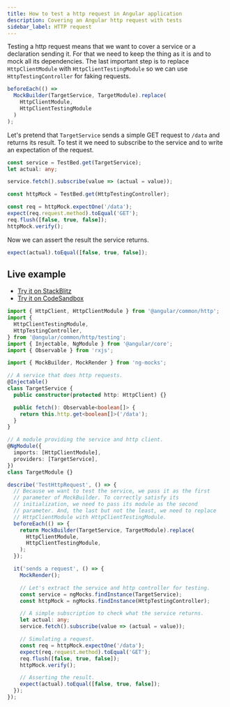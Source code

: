 ```yaml
---
title: How to test a http request in Angular application
description: Covering an Angular http request with tests
sidebar_label: HTTP request
---
```


Testing a http request means that we want to cover a service or a declaration sending it. For that we need to keep the
thing as it is and to mock all its dependencies. The last important step is to replace `HttpClientModule`
with `HttpClientTestingModule` so we can use `HttpTestingController` for faking requests.

```ts
beforeEach(() =>
  MockBuilder(TargetService, TargetModule).replace(
    HttpClientModule,
    HttpClientTestingModule
  )
);
```

Let's pretend that `TargetService` sends a simple GET request to `/data` and returns its result. To test it we need to
subscribe to the service and to write an expectation of the request.

```ts
const service = TestBed.get(TargetService);
let actual: any;

service.fetch().subscribe(value => (actual = value));
```

```ts
const httpMock = TestBed.get(HttpTestingController);

const req = httpMock.expectOne('/data');
expect(req.request.method).toEqual('GET');
req.flush([false, true, false]);
httpMock.verify();
```

Now we can assert the result the service returns.

```ts
expect(actual).toEqual([false, true, false]);
```

## Live example

- [Try it on StackBlitz](https://stackblitz.com/github/help-me-mom/ng-mocks-sandbox/tree/tests?file=src/examples/TestHttpRequest/test.spec.ts&initialpath=%3Fspec%3DTestHttpRequest)
- [Try it on CodeSandbox](https://codesandbox.io/s/github/help-me-mom/ng-mocks-sandbox/tree/tests?file=/src/examples/TestHttpRequest/test.spec.ts&initialpath=%3Fspec%3DTestHttpRequest)

```ts title="https://github.com/ike18t/ng-mocks/blob/master/examples/TestHttpRequest/test.spec.ts"
import { HttpClient, HttpClientModule } from '@angular/common/http';
import {
  HttpClientTestingModule,
  HttpTestingController,
} from '@angular/common/http/testing';
import { Injectable, NgModule } from '@angular/core';
import { Observable } from 'rxjs';

import { MockBuilder, MockRender } from 'ng-mocks';

// A service that does http requests.
@Injectable()
class TargetService {
  public constructor(protected http: HttpClient) {}

  public fetch(): Observable<boolean[]> {
    return this.http.get<boolean[]>('/data');
  }
}

// A module providing the service and http client.
@NgModule({
  imports: [HttpClientModule],
  providers: [TargetService],
})
class TargetModule {}

describe('TestHttpRequest', () => {
  // Because we want to test the service, we pass it as the first
  // parameter of MockBuilder. To correctly satisfy its
  // initialization, we need to pass its module as the second
  // parameter. And, the last but not the least, we need to replace
  // HttpClientModule with HttpClientTestingModule.
  beforeEach(() => {
    return MockBuilder(TargetService, TargetModule).replace(
      HttpClientModule,
      HttpClientTestingModule,
    );
  });

  it('sends a request', () => {
    MockRender();

    // Let's extract the service and http controller for testing.
    const service = ngMocks.findInstance(TargetService);
    const httpMock = ngMocks.findInstance(HttpTestingController);

    // A simple subscription to check what the service returns.
    let actual: any;
    service.fetch().subscribe(value => (actual = value));

    // Simulating a request.
    const req = httpMock.expectOne('/data');
    expect(req.request.method).toEqual('GET');
    req.flush([false, true, false]);
    httpMock.verify();

    // Asserting the result.
    expect(actual).toEqual([false, true, false]);
  });
});
```
